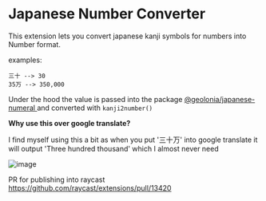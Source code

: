 # Japanese Number Converter

This extension lets you convert japanese kanji symbols for numbers into Number format.

examples:
```
三十 --> 30
35万 --> 350,000
```

Under the hood the value is passed into the package [@geolonia/japanese-numeral
](https://github.com/geolonia/japanese-numeral) and converted with `kanji2number()`

**Why use this over google translate?**

I find myself using this a bit as when you put '三十万' into google translate it will output 'Three hundred thousand' which I almost never need

![image](https://github.com/mrsideshowjack/raycast-kanji-number-converter/assets/9937136/7a44aa86-8e57-4446-a687-f9fee146bf0a)


PR for publishing into raycast https://github.com/raycast/extensions/pull/13420
